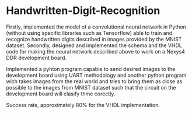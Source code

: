 # Handwritten-Digit-Recognition

Firstly, implemented the model of a convolutional neural network in Python (without using specific libraries such as Tensorflow) able to 
train and recognize handwritten digits described in images provided by the MNIST dataset. Secondly, designed and implemented the schema and the 
VHDL code for making the neural network described above to work on a Nexys4 DDR development board. 

Implemented a pyhton program capable to send desired images to the development board using UART methodology and another python program wich
takes images from the real world and tries to bring them as close as possible to the images from MNIST dataset such that the circuit on the
development board will clasify thme corectly.

Success rate, approximately 80% for the VHDL implementation.

